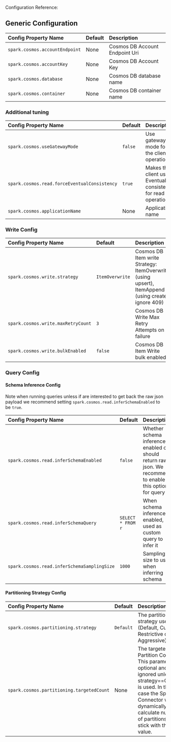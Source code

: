 Configuration Reference:


## Generic Configuration


| Config Property Name      | Default | Description |
| :---        |    :----   |         :--- | 
| `spark.cosmos.accountEndpoint`      | None   | Cosmos DB Account Endpoint Uri |
| `spark.cosmos.accountKey`      | None    | Cosmos DB Account Key  |
| `spark.cosmos.database`      | None    | Cosmos DB database name  |
| `spark.cosmos.container`      | None    | Cosmos DB container name  |


### Additional tuning



| Config Property Name      | Default | Description |
| :---        |    :----   |         :--- | 
| `spark.cosmos.useGatewayMode`      | `false`    | Use gateway mode for the client operations  |
| `spark.cosmos.read.forceEventualConsistency`      | `true`    | Makes the client use Eventual consistency for read operations  |
| `spark.cosmos.applicationName`      | None    | Application name  |


### Write Config


| Config Property Name      | Default | Description |
| :---        |    :----   |         :--- | 
| `spark.cosmos.write.strategy`      | `ItemOverwrite`    | Cosmos DB Item write Strategy: ItemOverwrite (using upsert), ItemAppend (using create, ignore 409)  |
| `spark.cosmos.write.maxRetryCount`      | `3`    | Cosmos DB Write Max Retry Attempts on failure  |
| `spark.cosmos.write.bulkEnabled`      | `false`   | Cosmos DB Item Write bulk enabled |

### Query Config

#### Schema Inference Config

Note when running queries unless if are interested to get back the raw json payload 
we recommend setting `spark.cosmos.read.inferSchemaEnabled` to be `true`. 

| Config Property Name      | Default | Description |
| :---        |    :----   |         :--- | 
| `spark.cosmos.read.inferSchemaEnabled`     | `false`    | Whether schema inference is enabled or should return raw json. We recommend to enable this option for query  |
| `spark.cosmos.read.inferSchemaQuery`      | `SELECT * FROM r`    | When schema inference is enabled, used as custom query to infer it  |
| `spark.cosmos.read.inferSchemaSamplingSize`      | `1000`    | Sampling size to use when inferring schema |

#### Partitioning Strategy Config

| Config Property Name      | Default | Description |
| :---        |    :----   |         :--- | 
| `spark.cosmos.partitioning.strategy`     | `Default`    | The partitioning strategy used (Default, Custom, Restrictive or Aggressive) |
| `spark.cosmos.partitioning.targetedCount`      | None    | The targeted Partition Count. This parameter is optional and ignored unless strategy==Custom is used. In this case the Spark Connector won't dynamically calculate number of partitions but stick with this value.  |  |



[//]: # (//TODO: fabianm, moderakh add streaming config once ready)


